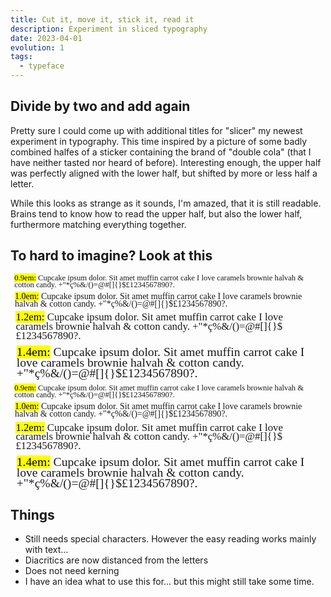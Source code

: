 ```yaml
---
title: Cut it, move it, stick it, read it
description: Experiment in sliced typography
date: 2023-04-01
evolution: 1
tags:
  - typeface
---
```


## Divide by two and add again

Pretty sure I could come up with additional titles for "slicer" my newest experiment in typography. This time inspired by a picture of some badly combined halfes of a sticker containing the brand of "double cola" (that I have neither tasted nor heard of before). Interesting enough, the upper half was perfectly aligned with the lower half, but shifted by more or less half a letter. 

While this looks as strange as it sounds, I'm amazed, that it is still readable. Brains tend to know how to read the upper half, but also the lower half, furthermore matching everything together. 

## To hard to imagine? Look at this

<style>
@font-face {
  font-family: 'Slicer';
  src: url('Slicer-Regular.woff2') format('woff2'),
       url('Slicer-Regular.woff') format('woff');

       src/articles/20230314_circletime/GranCirculos-Regular.woff
  font-weight: normal;
  font-style: normal;
}

</style>

<div class="text_sample">
<p style="font-family:'Slicer';font-weight:normal;font-size:0.9em; margin: 0.5em;line-height: 87%"> <mark>0.9em:</mark> Cupcake ipsum dolor. Sit amet muffin carrot cake I love caramels brownie halvah & cotton candy. +"*ç%&/()=@#[]{}$£1234567890?. </p>
<p style="font-family:'Slicer';font-weight:normal;font-size:1em; margin: 0.5em;line-height: 87%"> <mark>1.0em:</mark> Cupcake ipsum dolor. Sit amet muffin carrot cake I love caramels brownie halvah & cotton candy. +"*ç%&/()=@#[]{}$£1234567890?. </p>
<p style="font-family:'Slicer';font-weight:normal;font-size:1.2em; margin: 0.5em;line-height: 87%"> <mark>1.2em:</mark> Cupcake ipsum dolor. Sit amet muffin carrot cake I love caramels brownie halvah & cotton candy. +"*ç%&/()=@#[]{}$£1234567890?. </p>
<p style="font-family:'Slicer';font-weight:normal;font-size:1.4em; margin: 0.5em;line-height: 87%"> <mark>1.4em:</mark> Cupcake ipsum dolor. Sit amet muffin carrot cake I love caramels brownie halvah & cotton candy. +"*ç%&/()=@#[]{}$£1234567890?. </p>
</div>
<div class="text_sample_inverted">
<p style="font-family:'Slicer';font-weight:normal;font-size:0.9em; margin: 0.5em;line-height: 87%"> <mark>0.9em:</mark> Cupcake ipsum dolor. Sit amet muffin carrot cake I love caramels brownie halvah & cotton candy. +"*ç%&/()=@#[]{}$£1234567890?. </p>
<p style="font-family:'Slicer';font-weight:normal;font-size:1em; margin: 0.5em;line-height: 87%"> <mark>1.0em:</mark> Cupcake ipsum dolor. Sit amet muffin carrot cake I love caramels brownie halvah & cotton candy. +"*ç%&/()=@#[]{}$£1234567890?. </p>
<p style="font-family:'Slicer';font-weight:normal;font-size:1.2em; margin: 0.5em;line-height: 87%"> <mark>1.2em:</mark> Cupcake ipsum dolor. Sit amet muffin carrot cake I love caramels brownie halvah & cotton candy. +"*ç%&/()=@#[]{}$£1234567890?. </p>
<p style="font-family:'Slicer';font-weight:normal;font-size:1.4em; margin: 0.5em;line-height: 87%"> <mark>1.4em:</mark> Cupcake ipsum dolor. Sit amet muffin carrot cake I love caramels brownie halvah & cotton candy. +"*ç%&/()=@#[]{}$£1234567890?. </p>
</div>

## Things
- Still needs special characters. However the easy reading works mainly with text...
- Diacritics are now distanced from the letters
- Does not need kerning
- I have an idea what to use this for... but this might still take some time. 
